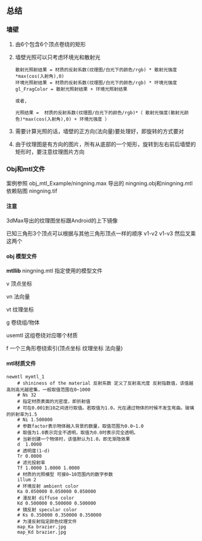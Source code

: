 ## 总结

### 墙壁

1. 由6个包含6个顶点卷绕的矩形

2. 墙壁光照可以只考虑环境光和散射光

   ```
   散射光照射结果 = 材质的反射系数(纹理图/白光下的颜色/rgb) * 散射光强度*max(cos(入射角),0)
   环境光照射结果 = 材质的反射系数(纹理图/白光下的颜色/rgb) * 环境光强度
   gl_FragColor = 散射光照射结果 + 环境光照射结果 
   
   或者,
   
   光照结果 =  材质的反射系数(纹理图/白光下的颜色/rgb)*（ 散射光强度(散射光颜色)*max(cos(入射角),0) + 环境光强度 ）
   ```

3. 需要计算光照的话，墙壁的正方向(法向量)要处理好，即旋转的方式要对

4. 由于纹理图是有方向的图片，所有从底部的一个矩形，旋转到左右前后墙壁的矩形时，要注意纹理图片方向

   

### Obj和mtl文件

[obj 和 mtl文件格式]: https://www.jianshu.com/p/b52e152d44a9
[mtl格式]: https://www.cnblogs.com/wiki3d/p/objfile.html

案例参照  obj_mtl_Example/ningning.max 导出的 ningning.obj和ningning.mtl 依赖贴图 ningning.tif

#### 注意

3dMax导出的纹理图坐标跟Android的上下镜像

已知三角形3个顶点可以根据与其他三角形顶点一样的顺序 v1-v2 v1-v3 然后叉乘这两个

#### obj 模型文件

__mtllib__ ningning.mtl  指定使用的模型文件

v 顶点坐标

vn 法向量

vt 纹理坐标

g  卷绕组/物体

usemtl  这组卷绕对应哪个材质

f 一个三角形卷绕索引(顶点坐标 纹理坐标 法向量)



#### mtl材质文件

```
newmtl mymtl_1
	# shininess of the material 反射系数 定义了反射高光度 反射指数值，该值越高则高光越密集，一般取值范围在0~1000
	# Ns 32
	# 指定材质表面的光密度，即折射值 
	# 可在0.001到10之间进行取值。若取值为1.0，光在通过物体的时候不发生弯曲。玻璃的折射率为1.5
	# Ni 1.500000
	# 参数factor表示物体融入背景的数量，取值范围为0.0~1.0
	# 取值为1.0表示完全不透明，取值为0.0时表示完全透明。
	# 当新创建一个物体时，该值默认为1.0，即无渐隐效果
	d  1.0000
	# 透明度(1-d)
	Tr 0.0000
	# 滤光投射率
	Tf 1.0000 1.0000 1.0000 
	# 材质的光照模型 可接0~10范围内的数字参数
	illum 2
	# 环境反射 ambient color
	Ka 0.050000 0.050000 0.050000
	# 漫反射 diffuse color
	Kd 0.500000 0.500000 0.500000
	# 镜反射 specular color
	# Ks 0.350000 0.350000 0.350000 
	# 为漫反射指定颜色纹理文件
	map_Ka brazier.jpg
	map_Kd brazier.jpg
```



